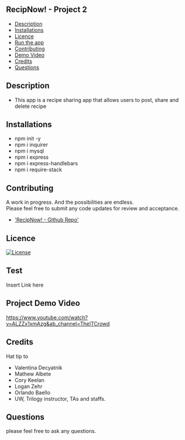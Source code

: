 ## RecipNow! - Project 2

- [Description](#Description)
- [Installations](#Installations)
- [Licence](#Licence)
- [Run the app](#test)
- [Contributing](#Contributing)
- [Demo Video](#Project-Demo-Video)
- [Credits](#Credits)
- [Questions](#Questions)

## Description
* This app is a recipe sharing app that allows users to post, share and delete recipe

## Installations

* npm init -y
* npm i inquirer 
* npm i mysql
* npm i express
* npm i express-handlebars
* npm i require-stack

## Contributing
A work in progress. And the possibilities are endless. <br> Please feel free to submit any code updates for review and acceptance.
* ['RecipNow! - Github Repo'](https://github.com/zehrl/project-2-pod-2)

## Licence

[![License](https://img.shields.io/badge/License-MIT-yellow.svg)](https://opensource.org/licenses/MIT)

## Test
Insert Link here
## Project Demo Video

https://www.youtube.com/watch?v=ALZZx1xmAzg&ab_channel=TheITCrowd
## Credits
Hat tip to 
* Valentina Decyatnik
* Mathew Albete 
* Cory Keelan
* Logan Zehr
* Orlando Baello
* UW, Trilogy instructor, TAs and staffs.

## Questions
please feel free to ask any questions.

